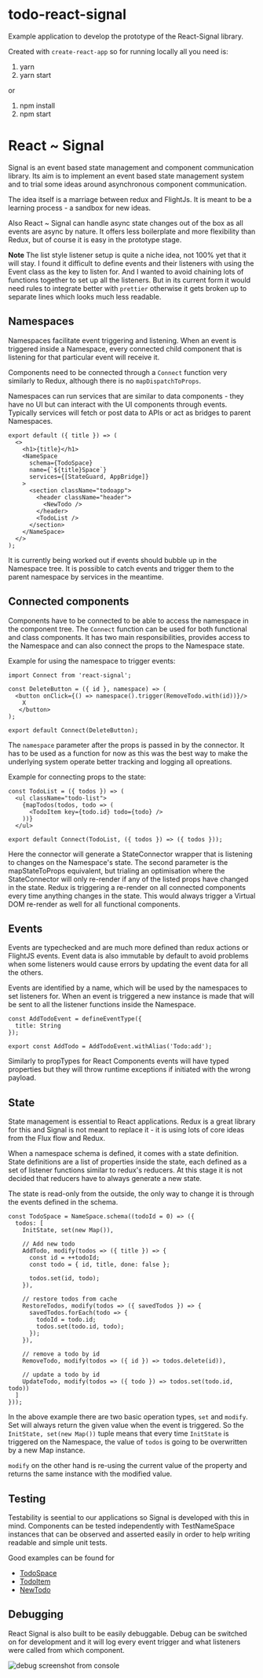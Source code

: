# todo-react-signal

Example application to develop the prototype of the React-Signal library.

Created with `create-react-app` so for running locally all you need is:
1) yarn
2) yarn start

or

1) npm install
2) npm start


# React ~ Signal

Signal is an event based state management and component communication library. Its aim is to implement an event based state management system and to trial some ideas around asynchronous component communication.

The idea itself is a marriage between redux and FlightJs. It is meant to be a learning process - a sandbox for new ideas.

Also React ~ Signal can handle async state changes out of the box as all events are async by nature. It offers less boilerplate and more flexibility than Redux, but of course it is easy in the prototype stage.

**Note**
The list style listener setup is quite a niche idea, not 100% yet that it will stay. I found it difficult to define events and their listeners with using the Event class as the key to listen for. And I wanted to avoid chaining lots of functions together to set up all the listeners.
But in its current form it would need rules to integrate better with `prettier` otherwise it gets broken up to separate lines which looks much less readable.

## Namespaces

Namespaces facilitate event triggering and listening. When an event is triggered inside a Namespace, every connected child component that is listening for that particular event will receive it.

Components need to be connected through a `Connect` function very similarly to Redux, although there is no `mapDispatchToProps`.

Namespaces can run services that are similar to data components - they have no UI but can interact with the UI components through events. Typically services will fetch or post data to APIs or act as bridges to parent Namespaces. 

```
export default ({ title }) => (
  <>
    <h1>{title}</h1>
    <NameSpace
      schema={TodoSpace}
      name={`${title}Space`}
      services={[StateGuard, AppBridge]}
    >
      <section className="todoapp">
        <header className="header">
          <NewTodo />
        </header>
        <TodoList />
      </section>
    </NameSpace>
  </>
);
```

It is currently being worked out if events should bubble up in the Namespace tree. It is possible to catch events and trigger them to the parent namespace by services in the meantime.


## Connected components

Components have to be connected to be able to access the namespace in the component tree. The `Connect` function can be used for both functional and class components. It has two main responsibilities, provides access to the Namespace and can also connect the props to the Namespace state.

Example for using the namespace to trigger events:

```
import Connect from 'react-signal';

const DeleteButton = ({ id }, namespace) => (
  <button onClick={() => namespace().trigger(RemoveTodo.with(id))}/>
    X
   </button>
);

export default Connect(DeleteButton);
```

The `namespace` parameter after the props is passed in by the connector. It has to be used as a function for now as this was the best way to make the underlying system operate better tracking and logging all opreations.

Example for connecting props to the state:
```
const TodoList = ({ todos }) => (
  <ul className="todo-list">
    {mapTodos(todos, todo => (
      <TodoItem key={todo.id} todo={todo} />
    ))}
  </ul>
  
export default Connect(TodoList, ({ todos }) => ({ todos }));
```

Here the connector will generate a StateConnector wrapper that is listening to changes on the Namespace's state. The second parameter is the mapStateToProps equivalent, but trialing an optimisation where the StateConnector will only re-render if any of the listed props have changed in the state. Redux is triggering a re-render on all connected components every time anything changes in the state. This would always trigger a Virtual DOM re-render as well for all functional components.

## Events

Events are typechecked and are much more defined than redux actions or FlightJS events. Event data is also immutable by default to avoid problems when some listeners would cause errors by updating the event data for all the others.

Events are identified by a name, which will be used by the namespaces to set listeners for. When an event is triggered a new instance is made that will be sent to all the listener functions inside the Namespace.

```
const AddTodoEvent = defineEventType({
  title: String
});

export const AddTodo = AddTodoEvent.withAlias('Todo:add');
```

Similarly to propTypes for React Components events will have typed properties but they will throw runtime exceptions if initiated with the wrong payload.

## State

State management is essential to React applications. Redux is a great library for this and Signal is not meant to replace it - it is using lots of core ideas from the Flux flow and Redux.

When a namespace schema is defined, it comes with a state definition. State definitions are a list of properties inside the state, each defined as a set of listener functions similar to redux's reducers. At this stage it is not decided that reducers have to always generate a new state.

The state is read-only from the outside, the only way to change it is through the events defined in the schema.

```
const TodoSpace = NameSpace.schema((todoId = 0) => ({
  todos: [
    InitState, set(new Map()),
    
    // Add new todo
    AddTodo, modify(todos => ({ title }) => {
      const id = ++todoId;
      const todo = { id, title, done: false };

      todos.set(id, todo);
    }),
    
    // restore todos from cache
    RestoreTodos, modify(todos => ({ savedTodos }) => {
      savedTodos.forEach(todo => {
        todoId = todo.id;
        todos.set(todo.id, todo);
      });
    }),
    
    // remove a todo by id
    RemoveTodo, modify(todos => ({ id }) => todos.delete(id)),
    
    // update a todo by id
    UpdateTodo, modify(todos => ({ todo }) => todos.set(todo.id, todo))
  ]
}));
```
In the above example there are two basic operation types, `set` and `modify`. Set will always return the given value when the event is triggered. So the `InitState, set(new Map())` tuple means that every time `InitState` is triggered on the Namespace, the value of `todos` is going to be overwritten by a new Map instance.

`modify` on the other hand is re-using the current value of the property and returns the same instance with the modified value.

## Testing

Testability is seential to our applications so Signal is developed with this in mind. Components can be tested independently with TestNameSpace instances that can be observed and asserted easily in order to help writing readable and simple unit tests.

Good examples can be found for
- [TodoSpace](https://github.com/jsbuzz/todo-react-signal/blob/master/src/signal/TodoSpace.spec.js)
- [TodoItem](https://github.com/jsbuzz/todo-react-signal/blob/master/src/components/TodoItem/TodoItem.spec.jsx)
- [NewTodo](https://github.com/jsbuzz/todo-react-signal/blob/master/src/components/NewTodo/NewTodo.spec.jsx)

## Debugging

React Signal is also built to be easily debuggable. Debug can be switched on for development and it will log every event trigger and what listeners were called from which component.

![debug screenshot from console](https://github.com/jsbuzz/todo-react-signal/blob/master/images/Debug%20Screen%20Shot.png)
